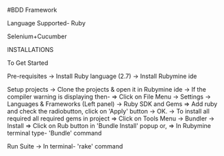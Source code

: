 #BDD Framework

Language Supported- Ruby

Selenium+Cucumber

INSTALLATIONS

To Get Started

Pre-requisites
-> Install Ruby language (2.7)
-> Install Rubymine ide

Setup projects
-> Clone the projects & open it in Rubymine ide
-> If the compiler warning is displaying then-
  => Click on File Menu -> Settings -> Languages & Frameworks (Left panel) -> Ruby SDK and Gems
  => Add ruby and check the radiobutton, click on 'Apply' button -> OK.
-> To install all required all required gems in project
  => Click on Tools Menu -> Bundler -> Install
  => Click on Rub button in 'Bundle Install' popup
        or,
  => In Rubymine terminal type- 'Bundle' command
  
Run Suite
-> In terminal- 'rake' command
  
